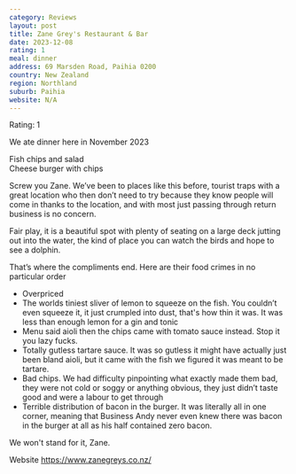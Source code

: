 ```yaml
---
category: Reviews
layout: post
title: Zane Grey's Restaurant & Bar
date: 2023-12-08
rating: 1
meal: dinner
address: 69 Marsden Road, Paihia 0200
country: New Zealand
region: Northland
suburb: Paihia
website: N/A
---
```

Rating: 1

We ate dinner here in November 2023 

Fish chips and salad  
Cheese burger with chips

Screw you Zane. We’ve been to places like this before, tourist traps with a great location who then don’t need to try because they know people will come in thanks to the location, and with most just passing through return business is no concern. 

Fair play, it is a beautiful spot with plenty of seating on a large deck jutting out into the water, the kind of place you can watch the birds and hope to see a dolphin. 

That’s where the compliments end. Here are their food crimes in no particular order
 - Overpriced
 - The worlds tiniest sliver of lemon to squeeze on the fish. You couldn’t even squeeze it, it just crumpled into dust, that's how thin it was. It was less than enough lemon for a gin and tonic
 - Menu said aioli then the chips came with tomato sauce instead. Stop it you lazy fucks. 
 - Totally gutless tartare sauce. It was so gutless it might have actually just been bland aioli, but it came with the fish we figured it was meant to be tartare. 
 - Bad chips. We had difficulty pinpointing what exactly made them bad, they were not cold or soggy or anything obvious, they just didn’t taste good and were a labour to get through
 - Terrible distribution of bacon in the burger. It was literally all in one corner, meaning that Business Andy never even knew there was bacon in the burger at all as his half contained zero bacon. 

We won't stand for it, Zane. 

Website https://www.zanegreys.co.nz/